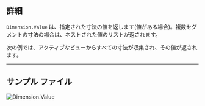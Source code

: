 ## 詳細
`Dimension.Value` は、指定された寸法の値を返します(値がある場合)。複数セグメントの寸法の場合は、ネストされた値のリストが返されます。

次の例では、アクティブなビューからすべての寸法が収集され、その値が返されます。
___
## サンプル ファイル

![Dimension.Value](./Revit.Elements.Dimension.Value_img.jpg)

